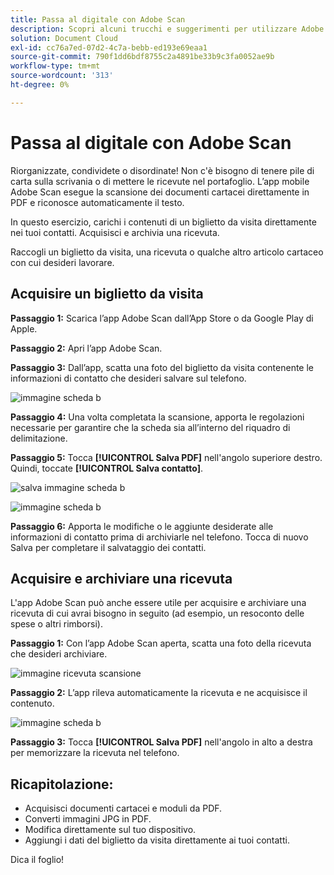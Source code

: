 ```yaml
---
title: Passa al digitale con Adobe Scan
description: Scopri alcuni trucchi e suggerimenti per utilizzare Adobe Document Cloud
solution: Document Cloud
exl-id: cc76a7ed-07d2-4c7a-bebb-ed193e69eaa1
source-git-commit: 790f1dd6bdf8755c2a4891be33b9c3fa0052ae9b
workflow-type: tm+mt
source-wordcount: '313'
ht-degree: 0%

---
```


# Passa al digitale con Adobe Scan

Riorganizzate, condividete o disordinate! Non c&#39;è bisogno di tenere pile di carta sulla scrivania o di mettere le ricevute nel portafoglio. L’app mobile Adobe Scan esegue la scansione dei documenti cartacei direttamente in PDF e riconosce automaticamente il testo.

In questo esercizio, carichi i contenuti di un biglietto da visita direttamente nei tuoi contatti. Acquisisci e archivia una ricevuta.

Raccogli un biglietto da visita, una ricevuta o qualche altro articolo cartaceo con cui desideri lavorare.

## Acquisire un biglietto da visita

**Passaggio 1:** Scarica l’app Adobe Scan dall’App Store o da Google Play di Apple.

**Passaggio 2:** Apri l’app Adobe Scan.

**Passaggio 3:** Dall’app, scatta una foto del biglietto da visita contenente le informazioni di contatto che desideri salvare sul telefono.

![immagine scheda b](assets/scanbcard.png)


**Passaggio 4:** Una volta completata la scansione, apporta le regolazioni necessarie per garantire che la scheda sia all’interno del riquadro di delimitazione.

**Passaggio 5:** Tocca **[!UICONTROL Salva PDF]** nell&#39;angolo superiore destro. Quindi, toccate **[!UICONTROL Salva contatto]**.


![salva immagine scheda b](assets/savecontact.jpg)

![immagine scheda b](assets/savecontact.png)

**Passaggio 6:** Apporta le modifiche o le aggiunte desiderate alle informazioni di contatto prima di archiviarle nel telefono. Tocca di nuovo Salva per completare il salvataggio dei contatti.

## Acquisire e archiviare una ricevuta

L&#39;app Adobe Scan può anche essere utile per acquisire e archiviare una ricevuta di cui avrai bisogno in seguito (ad esempio, un resoconto delle spese o altri rimborsi).

**Passaggio 1:** Con l’app Adobe Scan aperta, scatta una foto della ricevuta che desideri archiviare.

![immagine ricevuta scansione](assets/scanreceipt.png)


**Passaggio 2:** L’app rileva automaticamente la ricevuta e ne acquisisce il contenuto.

![immagine scheda b](assets/receiptoutput.jpg)

**Passaggio 3:** Tocca **[!UICONTROL Salva PDF]** nell&#39;angolo in alto a destra per memorizzare la ricevuta nel telefono.


## Ricapitolazione:

* Acquisisci documenti cartacei e moduli da PDF.
* Converti immagini JPG in PDF.
* Modifica direttamente sul tuo dispositivo.
* Aggiungi i dati del biglietto da visita direttamente ai tuoi contatti.

Dica il foglio!
